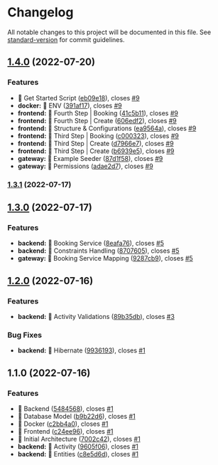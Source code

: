 # Changelog

All notable changes to this project will be documented in this file. See [standard-version](https://github.com/conventional-changelog/standard-version) for commit guidelines.

## [1.4.0](https://github.com/yonathan9669/glofox-test/compare/v1.3.1...v1.4.0) (2022-07-20)


### Features

* 👻 Get Started Script ([eb09e18](https://github.com/yonathan9669/glofox-test/commit/eb09e18cb083d85e045ef55a1b4913b54713d266)), closes [#9](https://github.com/yonathan9669/glofox-test/issues/9)
* **docker:** 👻 ENV ([391af17](https://github.com/yonathan9669/glofox-test/commit/391af17f8b00c2d11a027cfcef28e0b124c34e35)), closes [#9](https://github.com/yonathan9669/glofox-test/issues/9)
* **frontend:** 👻 Fourth Step | Booking ([41c5b11](https://github.com/yonathan9669/glofox-test/commit/41c5b11bc76117d2c3ff0bf846ad321f26f21659)), closes [#9](https://github.com/yonathan9669/glofox-test/issues/9)
* **frontend:** 👻 Fourth Step | Create ([606edf2](https://github.com/yonathan9669/glofox-test/commit/606edf2b266578116ad4aa03dd5f8f310117bf04)), closes [#9](https://github.com/yonathan9669/glofox-test/issues/9)
* **frontend:** 👻 Structure & Configurations ([ea9564a](https://github.com/yonathan9669/glofox-test/commit/ea9564a85bd4fd4cd4d4803381552e0a70613e88)), closes [#9](https://github.com/yonathan9669/glofox-test/issues/9)
* **frontend:** 👻 Third Step | Booking ([c000323](https://github.com/yonathan9669/glofox-test/commit/c000323bb52e85cec6cf9808016fdf98614ce999)), closes [#9](https://github.com/yonathan9669/glofox-test/issues/9)
* **frontend:** 👻 Third Step | Create ([d7966e7](https://github.com/yonathan9669/glofox-test/commit/d7966e7230f304087f9bcd1ab3db294c1852ac83)), closes [#9](https://github.com/yonathan9669/glofox-test/issues/9)
* **frontend:** 👻 Third Step | Create ([b6939e5](https://github.com/yonathan9669/glofox-test/commit/b6939e52809008324cb226ec05fcaed2db181ce5)), closes [#9](https://github.com/yonathan9669/glofox-test/issues/9)
* **gateway:** 👻 Example Seeder ([87d1f58](https://github.com/yonathan9669/glofox-test/commit/87d1f58fbd4b1f09c244d4916496d5141e0c5ad3)), closes [#9](https://github.com/yonathan9669/glofox-test/issues/9)
* **gateway:** 👻 Permissions ([adae2d7](https://github.com/yonathan9669/glofox-test/commit/adae2d7772525a434e7cfd57fd4ee1223c95e19a)), closes [#9](https://github.com/yonathan9669/glofox-test/issues/9)

### [1.3.1](https://github.com/yonathan9669/glofox-test/compare/v1.3.0...v1.3.1) (2022-07-17)

## [1.3.0](https://github.com/yonathan9669/glofox-test/compare/v1.2.0...v1.3.0) (2022-07-17)


### Features

* **backend:** 👻 Booking Service ([8eafa76](https://github.com/yonathan9669/glofox-test/commit/8eafa765713701f7616f2436142f1b51add269db)), closes [#5](https://github.com/yonathan9669/glofox-test/issues/5)
* **backend:** 👻 Constraints Handling ([8707605](https://github.com/yonathan9669/glofox-test/commit/870760565942370d4ceb66c4decdd40da33f4f6e)), closes [#5](https://github.com/yonathan9669/glofox-test/issues/5)
* **gateway:** 👻 Booking Service Mapping ([9287cb9](https://github.com/yonathan9669/glofox-test/commit/9287cb9af10d69d490d431269cd215ef8e37520a)), closes [#5](https://github.com/yonathan9669/glofox-test/issues/5)

## [1.2.0](https://github.com/yonathan9669/glofox-test/compare/v1.1.0...v1.2.0) (2022-07-16)


### Features

* **backend:** 👻 Activity Validations ([89b35db](https://github.com/yonathan9669/glofox-test/commit/89b35db4eb1444e2e2ccd1d4a8d1d6563cbd350b)), closes [#3](https://github.com/yonathan9669/glofox-test/issues/3)


### Bug Fixes

* **backend:** 👻 Hibernate ([9936193](https://github.com/yonathan9669/glofox-test/commit/99361933f2513c5cd9b9c30aa70ea44ee0c9ab85)), closes [#1](https://github.com/yonathan9669/glofox-test/issues/1)

## 1.1.0 (2022-07-16)


### Features

* 👻 Backend ([5484568](https://github.com/yonathan9669/glofox-test/commit/5484568bbab962b9014c4dafd9b2e6cf39aed867)), closes [#1](https://github.com/yonathan9669/glofox-test/issues/1)
* 👻 Database Model ([b9b22d6](https://github.com/yonathan9669/glofox-test/commit/b9b22d6a42f9e3ff95c5ca6459eb9e33764e8189)), closes [#1](https://github.com/yonathan9669/glofox-test/issues/1)
* 👻 Docker ([c2bb4a0](https://github.com/yonathan9669/glofox-test/commit/c2bb4a0d2a34f6d11954407949ff679d0d687af8)), closes [#1](https://github.com/yonathan9669/glofox-test/issues/1)
* 👻 Frontend ([c24ee96](https://github.com/yonathan9669/glofox-test/commit/c24ee96cbf70bc0e352126c7752702a3152e0359)), closes [#1](https://github.com/yonathan9669/glofox-test/issues/1)
* 👻 Initial Architecture ([7002c42](https://github.com/yonathan9669/glofox-test/commit/7002c429c0287e2e61bce38cd420aa1906cbb984)), closes [#1](https://github.com/yonathan9669/glofox-test/issues/1)
* **backend:** 👻 Activity ([9605f06](https://github.com/yonathan9669/glofox-test/commit/9605f06b034ff81569d80d00de4036e3589bdc5e)), closes [#1](https://github.com/yonathan9669/glofox-test/issues/1)
* **backend:** 👻 Entities ([c8e5d6d](https://github.com/yonathan9669/glofox-test/commit/c8e5d6df4f3a45dc6e212c8221961b6b173d61db)), closes [#1](https://github.com/yonathan9669/glofox-test/issues/1)
